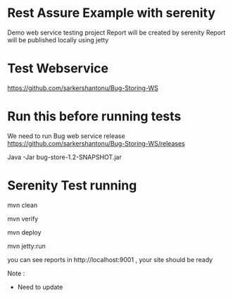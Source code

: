 # Rest Assure Example with serenity 
Demo web service testing project
Report will be created by serenity
Report will be published locally using jetty 

# Test Webservice 
https://github.com/sarkershantonu/Bug-Storing-WS

# Run this before running tests
We need to run Bug web service release 
https://github.com/sarkershantonu/Bug-Storing-WS/releases

Java -Jar bug-store-1.2-SNAPSHOT.jar 

# Serenity Test running 
mvn clean

mvn verify 

mvn deploy

mvn jetty:run 

you can see reports in http://localhost:9001 , your site should be ready 

Note : 

- Need to update
